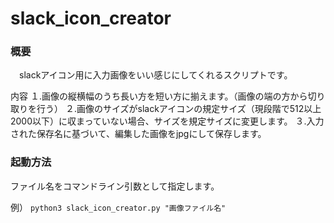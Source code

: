 # slack_icon_creator
### 概要
　slackアイコン用に入力画像をいい感じにしてくれるスクリプトです。

内容
１.画像の縦横幅のうち長い方を短い方に揃えます。（画像の端の方から切り取りを行う）
２.画像のサイズがslackアイコンの規定サイズ（現段階で512以上2000以下）に収まっていない場合、サイズを規定サイズに変更します。
３.入力された保存名に基づいて、編集した画像をjpgにして保存します。

### 起動方法

ファイル名をコマンドライン引数として指定します。  

例）
`python3 slack_icon_creator.py "画像ファイル名"`
